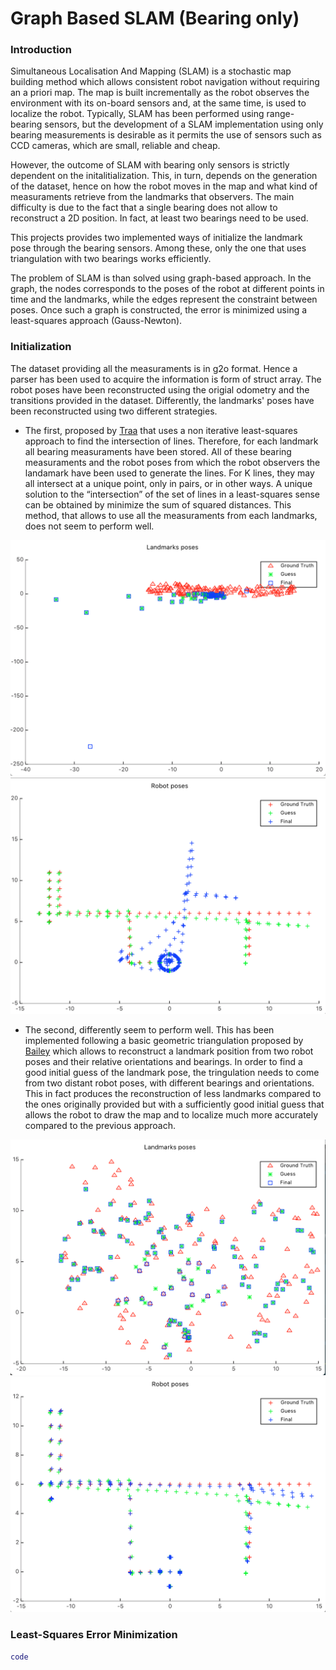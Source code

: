 # Graph Based SLAM (Bearing only)

### Introduction

Simultaneous Localisation And Mapping (SLAM) is a stochastic map building method which allows consistent robot navigation without requiring an a priori map. The map is built incrementally as the robot observes the environment with its on-board sensors and, at the same time, is used to localize the robot. Typically, SLAM has been performed using range-bearing sensors, but the development of a SLAM implementation using only bearing measurements is desirable as it permits the use of sensors such as CCD cameras, which are small, reliable and cheap.

However, the outcome of SLAM with bearing only sensors is strictly dependent on the initalitialization. This, in turn, depends on the generation of the dataset, hence on how the robot moves in the map and what kind of measuraments retrieve from the landmarks that observers. The main difficulty is due to the fact that a single bearing does not allow to reconstruct a 2D position. In fact, at least two bearings need to be used.

This projects provides two implemented ways of initialize the landmark pose through the bearing sensors. Among these, only the one that uses triangulation with two bearings works efficiently. 

The problem of SLAM is than solved using graph-based approach. In the graph, the nodes corresponds to the poses of the robot at different points in time and the landmarks, while the edges represent the constraint between poses. Once such a graph is constructed, the error is minimized using a least-squares approach (Gauss-Newton).

### Initialization

The dataset providing all the measuraments is in g2o format. Hence a parser has been used to acquire the information is form of struct array. The robot poses have been reconstructed using the origial odometry and the transitions provided in the dataset. Differently, the landmarks' poses have been reconstructed using two different strategies.

- The first, proposed by [Traa](http://cal.cs.illinois.edu/~johannes/research/LS_line_intersect.pdf) that uses a non iterative least-squares approach to find the intersection of lines. Therefore, for each landmark all bearing measuraments have been stored. All of these bearing measuraments and the robot poses from which the robot observers the landamark have been used to generate the lines. For K lines, they may all intersect at a unique point, only in pairs, or in other ways. A unique solution to the “intersection” of the set of lines in a least-squares sense can be obtained by minimize the sum of squared distances. This method, that allows to use all the measuraments from each landmarks, does not seem to perform well.

![Landmark_Map - Initial Guess Line Intersection](images/int_land.png)
![Trajectory_Map - Initial Guess Line Intersection](images/int_tra.png)


- The second, differently seem to perform well. This has been implemented following a basic geometric triangulation proposed by [Bailey](http://www-personal.acfr.usyd.edu.au/tbailey/papers/icra03.pdf) which allows to reconstruct a landmark position from two robot poses and their relative orientations and bearings. In order to find a good initial guess of the landmark pose, the tringulation needs to come from two distant robot poses, with different bearings and orientations. This in fact produces the reconstruction of less landmarks compared to the ones originally provided but with a sufficiently good initial guess that allows the robot to draw the map and to localize much more accurately compared to the previous approach. 

![Landmark_Map - Initial Guess Triangulation](images/tri_map.png)
![Trajectory_Map - Initial Guess Line Triangulation](images/tri_tra.png)

### Least-Squares Error Minimization



```matlab
code
```
